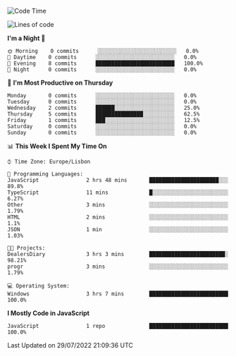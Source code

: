 <!--START_SECTION:waka-->
![Code Time](http://img.shields.io/badge/Code%20Time-3%20hrs%2053%20mins-blue)

![Lines of code](https://img.shields.io/badge/From%20Hello%20World%20I%27ve%20Written-30%20Thousand%20lines%20of%20code-blue)

**I'm a Night 🦉** 

```text
🌞 Morning    0 commits      ░░░░░░░░░░░░░░░░░░░░░░░░░   0.0% 
🌆 Daytime    0 commits      ░░░░░░░░░░░░░░░░░░░░░░░░░   0.0% 
🌃 Evening    8 commits      █████████████████████████   100.0% 
🌙 Night      0 commits      ░░░░░░░░░░░░░░░░░░░░░░░░░   0.0%

```
📅 **I'm Most Productive on Thursday** 

```text
Monday       0 commits      ░░░░░░░░░░░░░░░░░░░░░░░░░   0.0% 
Tuesday      0 commits      ░░░░░░░░░░░░░░░░░░░░░░░░░   0.0% 
Wednesday    2 commits      ██████░░░░░░░░░░░░░░░░░░░   25.0% 
Thursday     5 commits      ███████████████░░░░░░░░░░   62.5% 
Friday       1 commits      ███░░░░░░░░░░░░░░░░░░░░░░   12.5% 
Saturday     0 commits      ░░░░░░░░░░░░░░░░░░░░░░░░░   0.0% 
Sunday       0 commits      ░░░░░░░░░░░░░░░░░░░░░░░░░   0.0%

```


📊 **This Week I Spent My Time On** 

```text
⌚︎ Time Zone: Europe/Lisbon

💬 Programming Languages: 
JavaScript               2 hrs 48 mins       ██████████████████████░░░   89.8% 
TypeScript               11 mins             █░░░░░░░░░░░░░░░░░░░░░░░░   6.27% 
Other                    3 mins              ░░░░░░░░░░░░░░░░░░░░░░░░░   1.79% 
HTML                     2 mins              ░░░░░░░░░░░░░░░░░░░░░░░░░   1.1% 
JSON                     1 min               ░░░░░░░░░░░░░░░░░░░░░░░░░   1.03%

🐱‍💻 Projects: 
DealersDiary             3 hrs 3 mins        ████████████████████████░   98.21% 
progr                    3 mins              ░░░░░░░░░░░░░░░░░░░░░░░░░   1.79%

💻 Operating System: 
Windows                  3 hrs 7 mins        █████████████████████████   100.0%

```

**I Mostly Code in JavaScript** 

```text
JavaScript               1 repo              █████████████████████████   100.0%

```



 Last Updated on 29/07/2022 21:09:36 UTC
<!--END_SECTION:waka-->
